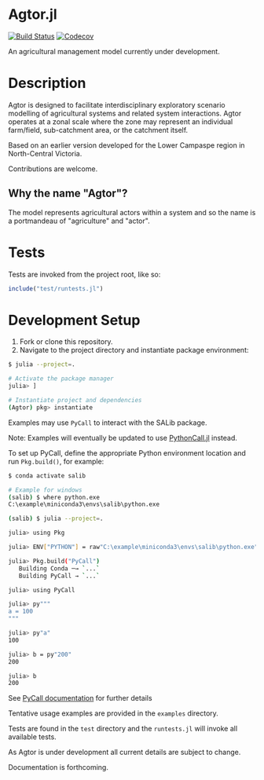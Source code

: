 Agtor.jl
========

[![Build Status](https://travis-ci.com/ConnectedSystems/Agtor.jl.svg?branch=master)](https://travis-ci.com/ConnectedSystems/Agtor.jl)
[![Codecov](https://codecov.io/gh/ConnectedSystems/Agtor.jl/branch/master/graph/badge.svg)](https://codecov.io/gh/ConnectedSystems/Agtor.jl)


An agricultural management model currently under development.


Description
===========
Agtor is designed to facilitate interdisciplinary exploratory scenario modelling of agricultural systems and related system interactions. Agtor operates at a zonal scale where the zone may represent an individual farm/field, sub-catchment area, or the catchment itself.

Based on an earlier version developed for the Lower Campaspe region in North-Central Victoria.

Contributions are welcome.


Why the name "Agtor"?
---------------------

The model represents agricultural actors within a system and so the name is a portmandeau of "agriculture" and "actor".


Tests
=====

Tests are invoked from the project root, like so:

```julia
include("test/runtests.jl")
```


Development Setup
=================

1. Fork or clone this repository.
2. Navigate to the project directory and instantiate package environment:

```bash
$ julia --project=.

# Activate the package manager
julia> ]

# Instantiate project and dependencies
(Agtor) pkg> instantiate
```

Examples may use `PyCall` to interact with the SALib package.

Note: Examples will eventually be updated to use [PythonCall.jl](https://cjdoris.github.io/PythonCall.jl/stable/) instead.

To set up PyCall, define the appropriate Python environment location and
run `Pkg.build()`, for example:

```bash
$ conda activate salib

# Example for windows
(salib) $ where python.exe
C:\example\miniconda3\envs\salib\python.exe

(salib) $ julia --project=.

julia> using Pkg

julia> ENV["PYTHON"] = raw"C:\example\miniconda3\envs\salib\python.exe"

julia> Pkg.build("PyCall")
   Building Conda ─→ `...`
   Building PyCall → `...`

julia> using PyCall

julia> py"""
a = 100
"""

julia> py"a"
100

julia> b = py"200"
200

julia> b
200
```

See [PyCall documentation](https://github.com/JuliaPy/PyCall.jl) for further details

Tentative usage examples are provided in the `examples` directory.

Tests are found in the `test` directory and the `runtests.jl` will invoke all available tests.

As Agtor is under development all current details are subject to change.

Documentation is forthcoming.
